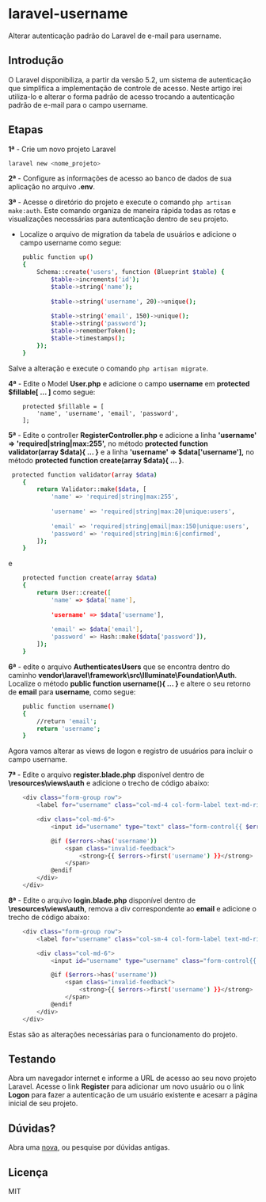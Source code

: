 # laravel-username
Alterar autenticação padrão do Laravel de e-mail para username.

## Introdução
O Laravel disponibiliza, a partir da versão 5.2, um sistema de autenticação que simplifica a implementação de controle de acesso. Neste artigo irei utiliza-lo e alterar o forma padrão de acesso trocando a autenticação padrão de e-mail para o campo username.

## Etapas

**1ª** - Crie um novo projeto Laravel
```sh
laravel new <nome_projeto>
```
**2ª** - Configure as informações de acesso ao banco de dados de sua aplicação no arquivo **.env**.

**3ª** - Acesse o diretório do projeto e execute o comando ```php artisan make:auth```. Este comando organiza de maneira rápida todas as rotas e visualizações necessárias para autenticação dentro de seu projeto.

- Localize o arquivo de migration da tabela de usuários e adicione o campo username como segue:

```sh
    public function up()
    {
        Schema::create('users', function (Blueprint $table) {
            $table->increments('id');
            $table->string('name');
            
            $table->string('username', 20)->unique();
            
            $table->string('email', 150)->unique();
            $table->string('password');
            $table->rememberToken();
            $table->timestamps();
        });
    }
```
Salve a alteração e execute o comando ```php artisan migrate```.

**4ª** - Edite o Model **User.php** e adicione o campo **username** em **protected $fillable[ ... ]** como segue:

```
    protected $fillable = [
        'name', 'username', 'email', 'password',
    ];
```

**5ª** - Edite o controller **RegisterController.php** e adicione a linha **'username' => 'required|string|max:255',** no método **protected function validator(array $data){ ... }** e a linha **'username' => $data['username'],** no método **protected function create(array $data){ ... }**.

```sh
 protected function validator(array $data)
    {
        return Validator::make($data, [
            'name' => 'required|string|max:255',
            
            'username' => 'required|string|max:20|unique:users',
            
            'email' => 'required|string|email|max:150|unique:users',
            'password' => 'required|string|min:6|confirmed',
        ]);
    }
```
e 
```sh
    protected function create(array $data)
    {
        return User::create([
            'name' => $data['name'],
            
            'username' => $data['username'],
            
            'email' => $data['email'],
            'password' => Hash::make($data['password']),
        ]);
    }
```
**6ª** - edite o arquivo **AuthenticatesUsers** que se encontra dentro do caminho **vendor\laravel\framework\src\Illuminate\Foundation\Auth**. Localize o método **public function username(){ ... }** e altere o seu retorno de **email** para **username**, como segue:

```sh
    public function username()
    {
        //return 'email';
        return 'username';
    }
```

Agora vamos alterar as views de logon e registro de usuários para incluir o campo username.

**7ª** - Edite o arquivo **register.blade.php** disponível dentro de **\\resources\views\auth** e adicione o trecho de código abaixo:

```sh
    <div class="form-group row">
        <label for="username" class="col-md-4 col-form-label text-md-right">{{ __('User') }}</label>

        <div class="col-md-6">
            <input id="username" type="text" class="form-control{{ $errors->has('username') ? ' is-invalid' : '' }}" name="username" value="{{ old('username') }}" required autofocus>

            @if ($errors->has('username'))
                <span class="invalid-feedback">
                    <strong>{{ $errors->first('username') }}</strong>
                </span>
            @endif
        </div>
    </div>
```

**8ª** - Edite o arquivo **login.blade.php** disponível dentro de **\\resources\views\auth**, remova a div correspondente ao **email** e adicione o trecho de código abaixo:

```sh
    <div class="form-group row">
        <label for="username" class="col-sm-4 col-form-label text-md-right">{{ __('User') }}</label>

        <div class="col-md-6">
            <input id="username" type="username" class="form-control{{ $errors->has('username') ? ' is-invalid' : '' }}" name="username" value="{{ old('username') }}" required autofocus>

            @if ($errors->has('username'))
                <span class="invalid-feedback">
                    <strong>{{ $errors->first('username') }}</strong>
                </span>
            @endif
        </div>
    </div>
```

Estas são as alterações necessárias para o funcionamento do projeto.

## Testando
Abra um navegador internet e informe a URL de acesso ao seu novo projeto Laravel. Acesse o link **Register** para adicionar um novo usuário ou o link **Logon** para fazer a autenticação de um usuário existente e acesarr a página inicial de seu projeto.

## Dúvidas?
Abra uma [nova](https://github.com/phcayres/laravel-username/issues), ou pesquise por dúvidas antigas.

## Licença
MIT

